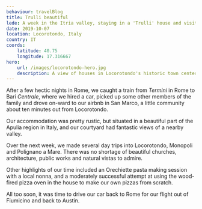 ```yaml
---
behaviour: travelBlog
title: Trulli beautiful
lede: A week in the Itria valley, staying in a 'Trulli' house and visiting the local towns
date: 2019-10-07
location: Locorotondo, Italy
country: IT
coords:
    latitude: 40.75
    longitude: 17.316667
hero:
    url: /images/locorotondo-hero.jpg
    description: A view of houses in Locorotondo's historic town center
---
```

After a few hectic nights in Rome, we caught a train from *Termini* in Rome to Bari *Centrale*, where we hired a car, picked up some other members of the family and drove on-ward to our airbnb in San Marco, a little community about ten minutes out from Locorotondo.

Our accommodation was pretty rustic, but situated in a beautiful part of the Apulia region in Italy, and our courtyard had fantastic views of a nearby valley.

Over the next week, we made several day trips into Locorotondo, Monopoli and Polignano a Mare. There was no shortage of beautiful churches, architecture, public works and natural vistas to admire.

Other highlights of our time included an Orechiette pasta making session with a local nonna, and a moderately successful attempt at using the wood-fired pizza oven in the house to make our own pizzas from scratch.

All too soon, it was time to drive our car back to Rome for our flight out of Fiumicino and back to Austin.
